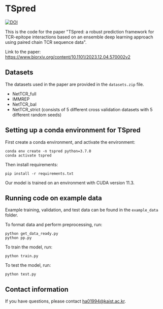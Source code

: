 # TSpred
[![DOI](https://zenodo.org/badge/DOI/10.5281/zenodo.10347986.svg)](https://doi.org/10.5281/zenodo.10347986)


This is the code for the paper "TSpred: a robust prediction framework for TCR-epitope interactions based on an ensemble deep learning approach using paired chain TCR sequence data". 

Link to the paper: https://www.biorxiv.org/content/10.1101/2023.12.04.570002v2

## Datasets
The datasets used in the paper are provided in the `datasets.zip` file. 
- NetTCR_full
- IMMREP
- NetTCR_bal
- NetTCR_strict (consists of 5 different cross validation datasets with 5 different random seeds)

## Setting up a conda environment for TSpred
First create a conda environment, and activate the environment:
```
conda env create -n tspred python=3.7.0
conda activate tspred
```
Then install requirements:
```
pip install -r requirements.txt
```
Our model is trained on an environment with CUDA version 11.3.

## Running code on example data
Example training, validation, and test data can be found in the `example_data` folder. 

To format data and perform preprocessing, run:
```
python get_data_ready.py
python pp.py
```
To train the model, run:
```
python train.py
```
To test the model, run:
```
python test.py
```

## Contact information
If you have questions, please contact ha01994@kaist.ac.kr.


